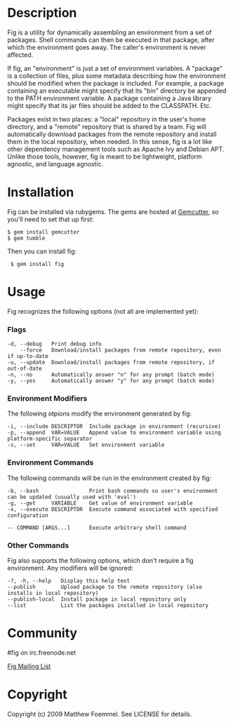 Description
===========

Fig is a utility for dynamically assembling an environment from a set of packages. Shell commands can then be executed in that package, after which the environment goes away. The caller's environment is never affected.

If fig, an "environment" is just a set of environment variables. A "package" is a collection of files, plus some metadata describing how the environment should be modified when the package is included. For example, a package containing an executable might specify that its "bin" directory be appended to the PATH environment variable. A package containing a Java library might specify that its jar files should be added to the CLASSPATH. Etc.

Packages exist in two places: a "local" repository in the user's home directory, and a "remote" repository that is shared by a team. Fig will automatically download packages from the remote repository and install them in the local repository, when needed. In this sense, fig is a lot like other dependency management tools such as Apache Ivy and Debian APT. Unlike those tools, however, fig is meant to be lightweight, platform agnostic, and language agnostic.

Installation
============

Fig can be installed via rubygems. The gems are hosted at [Gemcutter](http://gemcutter.org), so you'll need to set that up first:

    $ gem install gemcutter
    $ gem tumble

Then you can install fig:

     $ gem install fig

Usage
=====

Fig recognizes the following options (not all are implemented yet):

### Flags ###

    -d, --debug   Print debug info
        --force   Download/install packages from remote repository, even if up-to-date
    -u, --update  Download/install packages from remote repository, if out-of-date
    -n, --no      Automatically answer "n" for any prompt (batch mode)
    -y, --yes     Automatically answer "y" for any prompt (batch mode)


### Environment Modifiers ###

The following otpions modify the environment generated by fig:

    -i, --include DESCRIPTOR  Include package in environment (recursive)
    -p, --append  VAR=VALUE   Append value to environment variable using platform-specific separator
    -s, --set     VAR=VALUE   Set environment variable

### Environment Commands ###

The following commands will be run in the environment created by fig:

    -b, --bash                Print bash commands so user's environment can be updated (usually used with 'eval')
    -g, --get     VARIABLE    Get value of environment variable
    -x, --execute DESCRIPTOR  Execute command associated with specified configuration

    -- COMMAND [ARGS...]      Execute arbitrary shell command

### Other Commands ###

Fig also supports the following options, which don't require a fig environment. Any modifiers will be ignored:

    -?, -h, --help   Display this help text
    --publish        Upload package to the remote repository (also installs in local repository)
    --publish-local  Install package in local repository only
    --list           List the packages installed in local repository   

Community
=========

\#fig on irc.freenode.net

[Fig Mailing List](http://groups.google.com/group/fig-user)

Copyright
=========

Copyright (c) 2009 Matthew Foemmel. See LICENSE for details.
